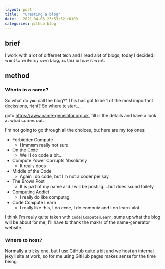 ```yaml
---
layout: post
title:  "Creating a blog"
date:   2021-04-06 23:53:52 +0100
categories: github blog
---
```

## brief

I work with a lot of differnet tech and I read alot of blogs, today I decided I want to write my own blog, so this is how it went.

## method

### Whats in a name?

So what do you call the blog?? This has got to be 1 of the most important decissions, right? So where to start....

goto https://www.name-generator.org.uk, fill in the details and have a look at what comes out.

I'm not going to go through all the choices, but here are my top ones:

- Forbidden Compute
  - Hmmmm really not sure
- On the Code
  - Well I do code a bit...
- Compute Power Corrupts Absolutely
  - It really does
- Middle of the Code
  - Again I do code, but I'm not a coder per say
- The Brown Post
  - It is part of my name and I will be posting....but does sound toilety
- Computing Addict
  - I really do like computng
- Code Compute Learn
  - I really like this, I do code, I do compute and I do learn..alot.

I think I'm really quite taken with `Code|Compute|Learn`, sums up what the blog will be about for me, I'll have to thank the maker of the name-generator website.

### Where to host?

Normally a tricky one, but I use GitHub quite a bit and we host an internal jekyll site at work, so for me using GitHub pages makes sense for the time being.
